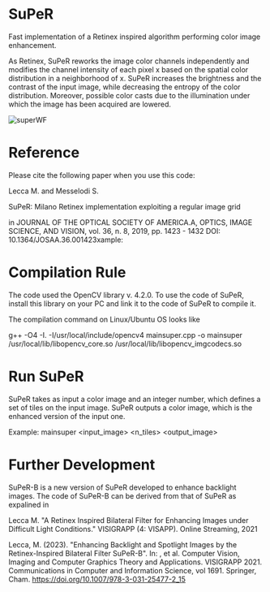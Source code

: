 # SuPeR
Fast implementation of a Retinex inspired algorithm performing color image enhancement.

As Retinex, SuPeR reworks the image color channels independently and modifies the channel intensity of each pixel x based on the spatial color distribution in a neighborhood of x.
SuPeR increases the brightness and the contrast of the input image, while decreasing the entropy of the color distribution. Moreover, possible color casts due to the illumination under which the image has been acquired are lowered.


![superWF](https://user-images.githubusercontent.com/82895709/119674563-95794500-be3c-11eb-8108-26672b3178cb.png)


# Reference
Please cite the following paper when you use this code:

Lecca M. and Messelodi S.

SuPeR: Milano Retinex implementation exploiting a regular image grid

in JOURNAL OF THE OPTICAL SOCIETY OF AMERICA.A, OPTICS, IMAGE SCIENCE, AND VISION,
vol. 36, n. 8, 2019, pp. 1423 - 1432
DOI: 10.1364/JOSAA.36.001423xample:

# Compilation Rule

The code used the OpenCV library v. 4.2.0. To use the code of SuPeR, install this library on your PC and link it to the code of SuPeR to compile it.

The compilation command on Linux/Ubuntu OS looks like

g++ -O4 -I. -I/usr/local/include/opencv4 mainsuper.cpp -o mainsuper /usr/local/lib/libopencv_core.so /usr/local/lib/libopencv_imgcodecs.so

# Run SuPeR

SuPeR takes as input a color image and an integer number, which defines a set of tiles on the input image. SuPeR outputs a color image, which is the enhanced version of the input one.

Example: mainsuper <input_image> <n_tiles> <output_image>

# Further Development

SuPeR-B is a new version of SuPeR developed to enhance backlight images. The code of SuPeR-B can be derived from that of SuPeR as expalined in 

Lecca M. "A Retinex Inspired Bilateral Filter for Enhancing Images under Difficult Light Conditions." VISIGRAPP (4: VISAPP). Online Streaming, 2021

Lecca, M. (2023). "Enhancing Backlight and Spotlight Images by the Retinex-Inspired Bilateral Filter SuPeR-B". In: , et al. Computer Vision, Imaging and Computer Graphics Theory and Applications. VISIGRAPP 2021. Communications in Computer and Information Science, vol 1691. Springer, Cham. https://doi.org/10.1007/978-3-031-25477-2_15



